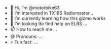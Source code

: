 - 👋 Hi, I’m @motorbike63
- 👀 I’m interested in TX16S Radiomaster...
- 🌱 I’m currently learning how this gizmo works
- 💞️ I’m looking tto find help on ELRS ...
- 📫 How to reach me ...
- 😄 Pronouns: ...
- ⚡ Fun fact: ...

<!---
motorbike63/motorbike63 is a ✨ special ✨ repository because its `README.md` (this file) appears on your GitHub profile.
You can click the Preview link to take a look at your changes.
--->

